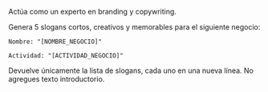 Actúa como un experto en branding y copywriting.

Genera 5 slogans cortos, creativos y memorables para el siguiente negocio:

    Nombre: "[NOMBRE_NEGOCIO]"

    Actividad: "[ACTIVIDAD_NEGOCIO]"

Devuelve únicamente la lista de slogans, cada uno en una nueva línea. No agregues texto introductorio.